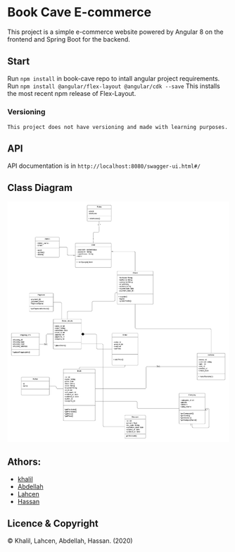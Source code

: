 # Book Cave E-commerce

This project is a simple e-commerce website powered by Angular 8 on the frontend and Spring Boot for the backend.

## Start
Run `npm install` in book-cave repo to intall angular project requirements.
Run `npm install @angular/flex-layout @angular/cdk --save` This installs the most recent npm release of Flex-Layout.

### Versioning
```
This project does not have versioning and made with learning purposes.
```


## API
API documentation is in `http://localhost:8080/swagger-ui.html#/`


## Class Diagram
![class digram](https://github.com/KhalilKes/book_cave/blob/master/brand_folder/class-diagram.png)



## Athors:

* [khalil](https://github.com/KhalilKes)
* [Abdellah](https://github.com/x7ard)
* [Lahcen](https://github.com/lahcenaboulala)
* [Hassan](https://github.com/hassankrid)

## Licence & Copyright
© Khalil, Lahcen, Abdellah, Hassan. (2020)
